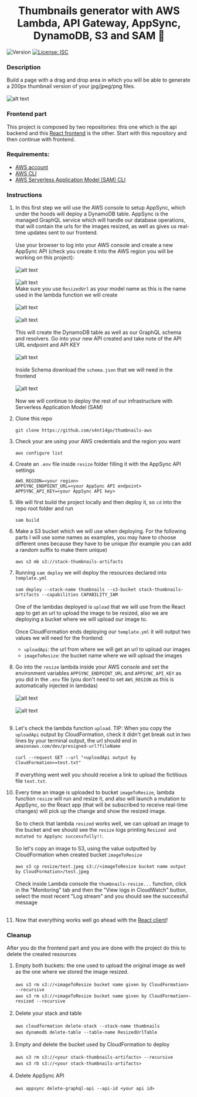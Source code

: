 <h1 align="center">Thumbnails generator with AWS Lambda, API Gateway, AppSync, DynamoDB, S3 and SAM 📢</h1>
<p>
  <img alt="Version" src="https://img.shields.io/badge/version-1.0.0-blue.svg?cacheSeconds=2592000" />
  <a href="#" target="_blank">
    <img alt="License: ISC" src="https://img.shields.io/badge/License-ISC-yellow.svg" />
  </a>
</p>

### Description

Build a page with a drag and drop area in which you will be able to generate a 200px thumbnail version of your jpg/jpeg/png files.<br /><br />
![alt text](./demo.gif)

### Frontend part

This project is composed by two repositories: this one which is the api backend and this [React frontend](https://github.com/s4nt14go/thumbnails-react) is the other. Start with this repository and then continue with frontend.

### Requirements:
* [AWS account](https://aws.amazon.com)
* [AWS CLI](https://aws.amazon.com/cli)
* [AWS Serverless Application Model (SAM) CLI](https://aws.amazon.com/serverless/sam)

### Instructions

1. In this first step we will use the AWS console to setup AppSync, which under the hoods will deploy a DynamoDB table. AppSync is the managed GraphQL service which will handle our database operations, that will contain the urls for the images resized, as well as gives us real-time updates sent to our frontend.<br /><br />
Use your browser to log into your AWS console and create a new AppSync API (check you create it into the AWS region you will be working on this project):<br /><br />
![alt text](./imgs/1.1createAPI.png "Create API")<br /><br />
![alt text](./imgs/1.2startWizard.png "Start wizard")<br />
Make sure you use `ResizedUrl` as your model name as this is the name used in the lambda function we will create<br /><br />
![alt text](./imgs/1.3createModel.png "Create model")<br /><br /> 
![alt text](./imgs/1.4apiName.png "Name API")<br /><br />
This will create the DynamoDB table as well as our GraphQL schema and resolvers. Go into your new API created and take note of the API URL endpoint and API KEY<br /><br />
![alt text](./imgs/1.5settings.png "API endpoint and key")<br /><br />
Inside Schema download the `schema.json` that we will need in the frontend<br /><br />
![alt text](./imgs/1.6schema.png "Download schema.json")<br /><br />
Now we will continue to deploy the rest of our infrastructure with Serverless Application Model (SAM)

1. Clone this repo<br /><br />
`git clone https://github.com/s4nt14go/thumbnails-aws`
1. Check your are using your AWS credentials and the region you want<br /><br />
`aws configure list`
1. Create an `.env` file inside `resize` folder filling it with the AppSync API settings<br />
    ```shell script
    AWS_REGION=<your region>
    APPSYNC_ENDPOINT_URL=<your AppSync API endpoint>
    APPSYNC_API_KEY=<your AppSync API key>
    ```
1. We will first build the project locally and then deploy it, so `cd` into the repo root folder and run<br /><br />
`sam build`
1. Make a S3 bucket which we will use when deploying. For the following parts I will use some names as examples, you may have to choose different ones because they have to be unique (for example you can add a random suffix to make them unique)<br /><br />
`aws s3 mb s3://stack-thumbnails-artifacts`
1. Running `sam deploy` we will deploy the resources declared into `template.yml`<br /><br />
`sam deploy --stack-name thumbnails --s3-bucket stack-thumbnails-artifacts --capabilities CAPABILITY_IAM`<br /><br />
One of the lambdas deployed is `upload` that we will use from the React app to get an url to upload the image to be resized, also we are deploying a bucket where we will upload our image to.<br /><br />
Once CloudFormation ends deploying our `template.yml` it will output two values we will need for the frontend:
    - `uploadApi`: the url from where we will get an url to upload our images
    - `imageToResize`: the bucket name where we will upload the images
1. Go into the `resize` lambda inside your AWS console and set the environment variables `APPSYNC_ENDPOINT_URL` and `APPSYNC_API_KEY` as you did in the `.env` file (you don't need to set `AWS_REGION` as this is automatically injected in lambdas)<br /><br />
![alt text](./imgs/2.1envVars.png "Evironment variables")<br /><br />
![alt text](./imgs/2.2edit.png "Evironment variables")<br /><br />
1. Let's check the lambda function `upload`. TIP: When you copy the `uploadApi` output by CloudFormation, check it didn't get break out in two lines by your terminal output, the url should end in `amazonaws.com/dev/presigned-url?fileName`<br /><br />
`curl --request GET --url "<uploadApi output by CloudFormation>=test.txt"`<br /><br />
If everything went well you should receive a link to upload the fictitious file `text.txt`.    
1. Every time an image is uploaded to bucket `imageToResize`, lambda function `resize` will run and resize it, and also will launch a mutation to AppSync, so the React app (that will be subscribed to receive real-time changes) will pick up the change and show the resized image.<br /><br />
So to check that lambda `resized` works well, we can upload an image to the bucket and we should see the `resize` logs printing `Resized and mutated to AppSync successfully!!`.<br /><br />
So let's copy an image to S3, using the value outputted by CloudFormation when created bucket `imageToResize`<br /><br />
`aws s3 cp resize/test.jpeg s3://<imageToResize bucket name output by CloudFormation>/test.jpeg`<br /><br />
Check inside Lambda console the `thumbnails-resize...` function, click in the "Monitoring" tab and then the "View logs in CloudWatch" button, select the most recent "Log stream" and you should see the successful message<br /><br />    
1. Now that everything works well go ahead with the [React client](https://github.com/s4nt14go/thumbnails-react)!

### Cleanup
After you do the frontend part and you are done with the project do this to delete the created resources 
1. Empty both buckets: the one used to upload the original image as well as the one where we stored the image resized.<br /><br />
`aws s3 rm s3://<imageToResize bucket name given by CloudFormation> --recursive`<br />
`aws s3 rm s3://<imageToResize bucket name given by CloudFormation>-resized --recursive`<br /><br />
1. Delete your stack and table<br /><br />
`aws cloudformation delete-stack --stack-name thumbnails`<br />
`aws dynamodb delete-table --table-name ResizedUrlTable`<br /><br />
1. Empty and delete the bucket used by CloudFormation to deploy<br /><br />
`aws s3 rm s3://<your stack-thumbnails-artifacts> --recursive`<br />
`aws s3 rb s3://<your stack-thumbnails-artifacts>`<br /><br />
1. Delete AppSync API<br /><br />
`aws appsync delete-graphql-api --api-id <your api id>`

